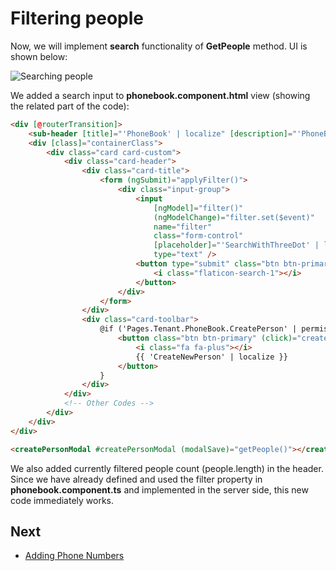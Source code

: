 # Filtering people

Now, we will implement **search** functionality of **GetPeople** method.
UI is shown below:

<img src="images/search-people1.png" alt="Searching people" class="img-thumbnail" />

We added a search input to **phonebook.component.html** view (showing
the related part of the code):

```html
<div [@routerTransition]>
    <sub-header [title]="'PhoneBook' | localize" [description]="'PhoneBooksHeaderInfo' | localize"></sub-header>
    <div [class]="containerClass">
        <div class="card card-custom">
            <div class="card-header">
                <div class="card-title">
                    <form (ngSubmit)="applyFilter()">
                        <div class="input-group">
                            <input
                                [ngModel]="filter()"
                                (ngModelChange)="filter.set($event)"
                                name="filter"
                                class="form-control"
                                [placeholder]="'SearchWithThreeDot' | localize"
                                type="text" />
                            <button type="submit" class="btn btn-primary">
                                <i class="flaticon-search-1"></i>
                            </button>
                        </div>
                    </form>
                </div>
                <div class="card-toolbar">
                    @if ('Pages.Tenant.PhoneBook.CreatePerson' | permission) {
                        <button class="btn btn-primary" (click)="createPerson()">
                            <i class="fa fa-plus"></i>
                            {{ 'CreateNewPerson' | localize }}
                        </button>
                    }
                </div>
            </div>
            <!-- Other Codes -->
        </div>
    </div>
</div>

<createPersonModal #createPersonModal (modalSave)="getPeople()"></createPersonModal>
```

We also added currently filtered people count (people.length) in the
header. Since we have already defined and used the filter property in
**phonebook.component.ts** and implemented in the server side, this new
code immediately works.

## Next

- [Adding Phone Numbers](Developing-Step-By-Step-Angular-Adding-Phone-Numbers)